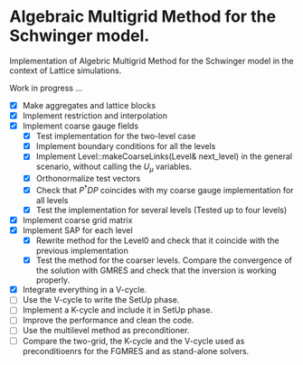# Algebraic Multigrid Method for the Schwinger model.
Implementation of Algebric Multigrid Method for the Schwinger model in the context of Lattice simulations. 

Work in progress ...

- [x] Make aggregates and lattice blocks
- [x] Implement restriction and interpolation
- [x] Implement coarse gauge fields
    - [x] Test implementation for the two-level case
    - [x] Implement boundary conditions for all the levels
    - [x] Implement Level::makeCoarseLinks(Level& next_level) in the general scenario, without calling the $U_\mu$ variables.
    - [x] Orthonormalize test vectors
    - [x] Check that $P^\dagger D P$ coincides with my coarse gauge implementation for all levels 
    - [x] Test the implementation for several levels (Tested up to four levels)
- [x] Implement coarse grid matrix 
- [x] Implement SAP for each level
    - [x] Rewrite method for the Level0 and check that it coincide with the previous implementation
    - [x] Test the method for the coarser levels. Compare the convergence of the solution with GMRES and check that the inversion is working properly.
- [x] Integrate everything in a V-cycle.
- [ ] Use the V-cycle to write the SetUp phase.
- [ ] Implement a K-cycle and include it in SetUp phase.
- [ ] Improve the performance and clean the code. 
- [ ] Use the multilevel method as preconditioner.
- [ ] Compare the two-grid, the K-cycle and the V-cycle used as preconditioenrs for the FGMRES and as stand-alone solvers.
